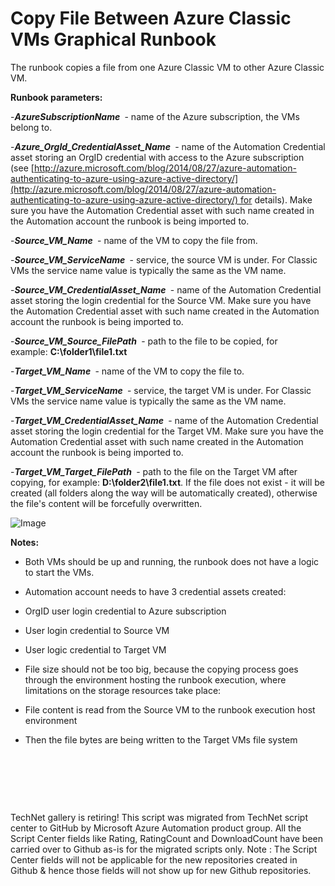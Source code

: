 ﻿Copy File Between Azure Classic VMs Graphical Runbook
=====================================================

            

The runbook copies a file from one Azure Classic VM to other Azure Classic VM.


**Runbook parameters:**

-***AzureSubscriptionName <string>*** - name of the Azure subscription, the VMs belong to.

-***Azure_OrgId_CredentialAsset_Name <string>*** - name of the Automation Credential asset storing an OrgID credential with access to the Azure subscription (see [http://azure.microsoft.com/blog/2014/08/27/azure-automation-authenticating-to-azure-using-azure-active-directory/](http://azure.microsoft.com/blog/2014/08/27/azure-automation-authenticating-to-azure-using-azure-active-directory/) for
 details). Make sure you have the Automation Credential asset with such name created in the Automation account the runbook is being imported to.

-***Source_VM_Name <string>*** - name of the VM to copy the file from.

-***Source_VM_ServiceName <string>*** - service, the source VM is under. For Classic VMs the service name value is typically the same as the VM name.

-***Source_VM_CredentialAsset_Name <string>*** - name of the Automation Credential asset storing the login credential for the Source VM. Make sure you have the Automation Credential
 asset with such name created in the Automation account the runbook is being imported to.

-***Source_VM_Source_FilePath <string>*** - path to the file to be copied, for example: **C:\folder1\file1.txt**

-***Target_VM_Name <string>*** - name of the VM to copy the file to.

-***Target_VM_ServiceName <string>*** - service, the target VM is under. For Classic VMs the service name value is typically the same as the VM name.

-***Target_VM_CredentialAsset_Name <string>*** - name of the Automation Credential asset storing the login credential for the Target VM. Make sure you have the Automation Credential
 asset with such name created in the Automation account the runbook is being imported to.

-***Target_VM_Target_FilePath <string>*** - path to the file on the Target VM after copying, for example: **D:\folder2\file1.txt**. If the file does not exist - it will be created
 (all folders along the way will be automatically created), otherwise the file's content will be forcefully overwritten.

![Image](https://github.com/azureautomation/copy-file-between-azure-classic-vms-graphical-runbook/raw/master/Copy-FileBetweenAzureVMs.PNG)


**Notes:**


  *  Both VMs should be up and running, the runbook does not have a logic to start the VMs.

  *  Automation account needs to have 3 credential assets created:

  *  OrgID user login credential to Azure subscription 
  *  User login credential to Source VM 
  *  User logic credential to Target VM 

  *  File size should not be too big, because the copying process goes through the environment hosting the runbook execution, where limitations on the storage resources take place:


  *  File content is read from the Source VM to the runbook execution host environment

  *  Then the file bytes are being written to the Target VMs file system 

 

 

 


    
TechNet gallery is retiring! This script was migrated from TechNet script center to GitHub by Microsoft Azure Automation product group. All the Script Center fields like Rating, RatingCount and DownloadCount have been carried over to Github as-is for the migrated scripts only. Note : The Script Center fields will not be applicable for the new repositories created in Github & hence those fields will not show up for new Github repositories.
